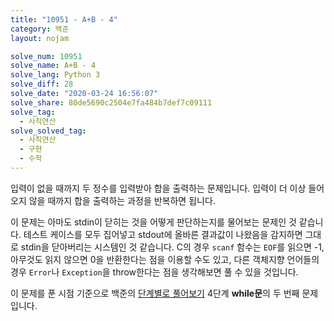 ```yaml
---
title: "10951 - A+B - 4"
category: 백준
layout: nojam

solve_num: 10951
solve_name: A+B - 4
solve_lang: Python 3
solve_diff: 28
solve_date: "2020-03-24 16:56:07"
solve_share: 80de5690c2504e7fa484b7def7c09111
solve_tag:
  - 사칙연산
solve_solved_tag:
  - 사칙연산
  - 구현
  - 수학
---
```


입력이 없을 때까지 두 정수를 입력받아 합을 출력하는 문제입니다. 입력이 더 이상 들어오지 않을 때까지 합을 출력하는 과정을 반복하면 됩니다.

이 문제는 아마도 stdin이 닫히는 것을 어떻게 판단하는지를 물어보는 문제인 것 같습니다. 테스트 케이스를 모두 집어넣고 stdout에 올바른 결과값이 나왔음을 감지하면 그대로 stdin을 닫아버리는 시스템인 것 같습니다. C의 경우 `scanf` 함수는 `EOF`를 읽으면 -1, 아무것도 읽지 않으면 0을 반환한다는 점을 이용할 수도 있고, 다른 객체지향 언어들의 경우 `Error`나 `Exception`을 throw한다는 점을 생각해보면 풀 수 있을 것입니다.

이 문제를 푼 시점 기준으로 백준의 [단계별로 풀어보기](http://noj.am/p/s) 4단계 **while문**의 두 번째 문제입니다.
